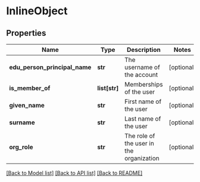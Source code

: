 # InlineObject

## Properties
Name | Type | Description | Notes
------------ | ------------- | ------------- | -------------
**edu_person_principal_name** | **str** | The username of the account | [optional] 
**is_member_of** | **list[str]** | Memberships of the user | [optional] 
**given_name** | **str** | First name of the user | [optional] 
**surname** | **str** | Last name of the user | [optional] 
**org_role** | **str** | The role of the user in the organization | [optional] 

[[Back to Model list]](../README.md#documentation-for-models) [[Back to API list]](../README.md#documentation-for-api-endpoints) [[Back to README]](../README.md)


